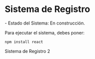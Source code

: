 <h1>Sistema de Registro</h1>
- Estado del Sistema: En construcción.

Para ejecutar el sistema, debes poner:

```npm install react```


Sistema de Registro 2
